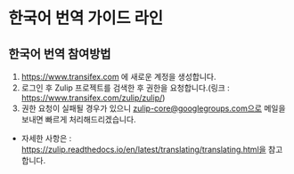# 한국어 번역 가이드 라인

## 한국어 번역 참여방법

1. https://www.transifex.com 에 새로운 계정을 생성합니다.
2. 로그인 후 Zulip 프로젝트를 검색한 후 권한을 요청합니다.(링크 : https://www.transifex.com/zulip/zulip/)
3. 권한 요청이 실패될 경우가 있으니 zulip-core@googlegroups.com으로 메일을 보내면 빠르게 처리해드리겠습니다.


- 자세한 사항은 : https://zulip.readthedocs.io/en/latest/translating/translating.html을 참고합니다.
